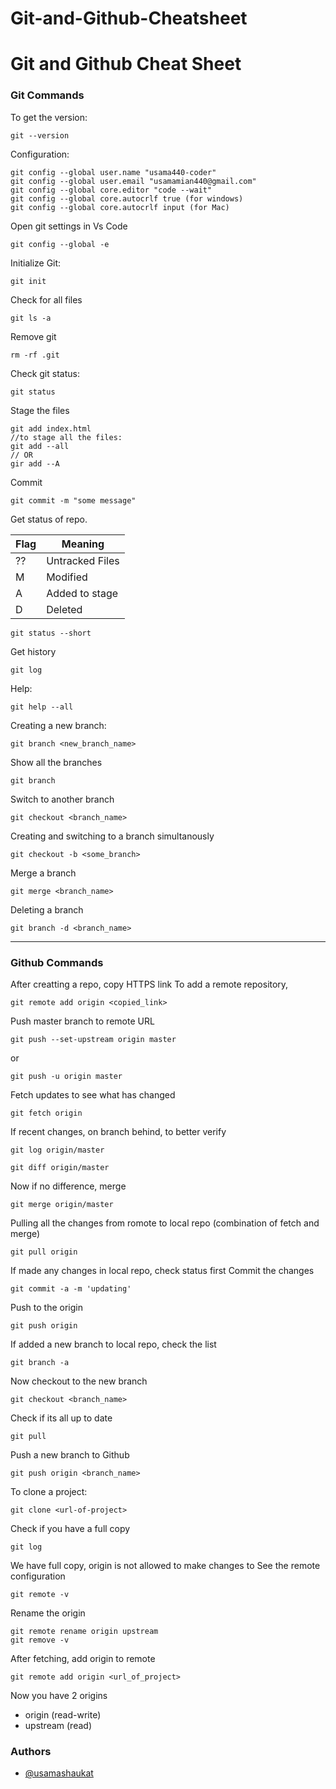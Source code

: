 # Git-and-Github-Cheatsheet

# Git and Github Cheat Sheet
### Git Commands
To get the version:
```
git --version
```
Configuration:
```
git config --global user.name "usama440-coder"
git config --global user.email "usamamian440@gmail.com"
git config --global core.editor "code --wait"
git config --global core.autocrlf true (for windows)
git config --global core.autocrlf input (for Mac)
```
Open git settings in Vs Code
```
git config --global -e
```
Initialize Git:
```
git init
```
Check for all files
```
git ls -a
```
Remove git
```
rm -rf .git
```
Check git status:
```
git status
```
Stage the files
```
git add index.html
//to stage all the files:
git add --all
// OR
gir add --A
```
Commit
```
git commit -m "some message"
```
Get status of repo.

| Flag  | Meaning |
| ------------- | ------------- |
| ??  | Untracked Files  |
| M  | Modified  |
| A  | Added to stage  |
| D  | Deleted  |

```
git status --short
```
Get history
```
git log
```
Help:
```
git help --all
```
Creating a new branch:
```
git branch <new_branch_name>
```
Show all the branches
```
git branch
```
Switch to another branch
```
git checkout <branch_name>
```
Creating and switching to a branch simultanously
```
git checkout -b <some_branch>
```
Merge a branch
```
git merge <branch_name>
```
Deleting a branch
```
git branch -d <branch_name> 
```
---
### Github Commands
After creatting a repo, copy HTTPS link
To add a remote repository,
```
git remote add origin <copied_link>
```
Push master branch to remote URL
```
git push --set-upstream origin master
```
or
```
git push -u origin master
```
Fetch updates to see what has changed
```
git fetch origin
```
If recent changes, on branch behind, to better verify
```
git log origin/master
```
```
git diff origin/master
```
Now if no difference, merge
```
git merge origin/master
```
Pulling all the changes from romote to local repo (combination of fetch and merge)
```
git pull origin
```
If made any changes in local repo, check status first
Commit the changes
```
git commit -a -m 'updating'
```
Push to the origin
```
git push origin
```
If added a new branch to local repo, check the list
```
git branch -a
```
Now checkout to the new branch
```
git checkout <branch_name>
```
Check if its all up to date
```
git pull
```
Push a new branch to Github
```
git push origin <branch_name>
```
To clone a project:
```
git clone <url-of-project>
```
Check if you have a full copy
```
git log
```
We have full copy, origin is not allowed to make changes to
See the remote configuration
```
git remote -v
```
Rename the origin
```
git remote rename origin upstream
git remove -v
```
After fetching, add origin to remote
```
git remote add origin <url_of_project>
```
Now you have 2 origins
* origin (read-write)
* upstream (read)
### Authors

- [@usamashaukat](https://github.com/usama440-coder)

